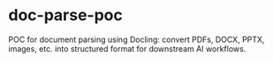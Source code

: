 # doc-parse-poc
POC for document parsing using Docling: convert PDFs, DOCX, PPTX, images, etc. into structured format for downstream AI workflows.
